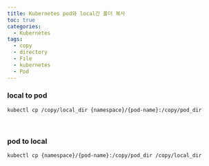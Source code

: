 ```yaml
---
title: Kubernetes pod와 local간 폴더 복사
toc: true
categories:
  - Kubernetes
tags:
  - copy
  - directory
  - File
  - kubernetes
  - Pod
---
```


### **local to pod**

```bash
kubectl cp /copy/local_dir {namespace}/{pod-name}:/copy/pod_dir
```

<br>

### **pod to local**

```bash
kubectl cp {namespace}/{pod-name}:/copy/pod_dir /copy/local_dir
```
